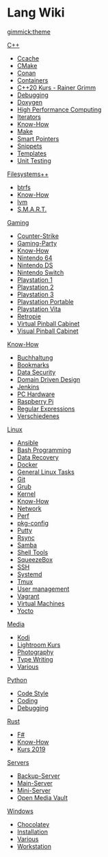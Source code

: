 Lang Wiki
=========

[gimmick:theme](bootstrap)

[C++]()

* [Ccache](cpp/ccache.md)
* [CMake](cpp/cmake.md)
* [Conan](cpp/conan.md)
* [Containers](cpp/containers.md)
* [C++20 Kurs - Rainer Grimm](cpp/cpp20_course_grimm.md)
* [Debugging](cpp/debugging.md)
* [Doxygen](cpp/doxygen.md)
* [High Performance Computing](cpp/high_performance_computing.md)
* [Iterators](cpp/iterators.md)
* [Know-How](cpp/know_how.md)
* [Make](cpp/make.md)
* [Smart Pointers](cpp/smart_pointers.md)
* [Snippets](cpp/snippets.md)
* [Templates](cpp/templates.md)
* [Unit Testing](cpp/unit_testing.md)

[Filesystems++]()

* [btrfs](filesystems/btrfs.md)
* [Know-How](filesystems/know_how.md)
* [lvm](filesystems/lvm.md)
* [S.M.A.R.T.](filesystems/smart.md)

[Gaming]()

* [Counter-Strike](gaming/counter_strike.md)
* [Gaming-Party](gaming/gaming_party.md)
* [Know-How](gaming/know_how.md)
* [Nintendo 64](gaming/nintendo_64.md)
* [Nintendo DS](gaming/nintendo_ds.md)
* [Nintendo Switch](gaming/nintendo_switch.md)
* [Playstation 1](gaming/playstation_1.md)
* [Playstation 2](gaming/playstation_2.md)
* [Playstation 3](gaming/playstation_3.md)
* [Playstation Portable](gaming/playstation_portable.md)
* [Playstation Vita](gaming/playstation_vita.md)
* [Retropie](gaming/retropie.md)
* [Virtual Pinball Cabinet](gaming/virtual_pinball_cabinet.md)
* [Visual Pinball Cabinet](gaming/visual_pinball.md)

[Know-How]()

* [Buchhaltung](knowhow/accounting.md)
* [Bookmarks](knowhow/bookmarks.md)
* [Data Security](knowhow/data_security.md)
* [Domain Driven Design](knowhow/domain_driven_design.md)
* [Jenkins](knowhow/jenkins.md)
* [PC Hardware](knowhow/pc_hardware.md)
* [Raspberry Pi](knowhow/raspberry_pi.md)
* [Regular Expressions](knowhow/regex.md)
* [Verschiedenes](knowhow/various.md)

[Linux]()

* [Ansible](linux/ansible.md)
* [Bash Programming](linux/bash_programming.md)
* [Data Recovery](linux/data_recovery.md)
* [Docker](linux/docker.md)
* [General Linux Tasks](linux/general.md)
* [Git](linux/git.md)
* [Grub](linux/grub.md)
* [Kernel](linux/kernel.md)
* [Know-How](linux/know_how.md)
* [Network](linux/network.md)
* [Perf](linux/perf.md)
* [pkg-config](linux/pkg-config.md)
* [Putty](linux/putty.md)
* [Rsync](linux/rsync.md)
* [Samba](linux/samba.md)
* [Shell Tools](linux/shell_tools.md)
* [SqueezeBox](linux/squeezebox.md)
* [SSH](linux/ssh.md)
* [Systemd](linux/systemd.md)
* [Tmux](linux/tmux.md)
* [User management](linux/user_management.md)
* [Vagrant](linux/vagrant.md)
* [Virtual Machines](linux/virtual_machines.md)
* [Yocto](linux/yocto.md)

[Media]()

* [Kodi](media/kodi.md)
* [Lightroom Kurs](media/lightroom_kurs.md)
* [Photography](media/photography.md)
* [Type Writing](media/type_writing.md)
* [Various](media/various.md)

[Python]()

* [Code Style](python/code_style.md)
* [Coding](python/coding.md)
* [Debugging](python/debugging.md)

[Rust]()

* [F#](rust/f_sharp.md)
* [Know-How](rust/know_how.md)
* [Kurs 2019](rust/kurs_2019.md)

[Servers]()

* [Backup-Server](servers/backupserver.md)
* [Main-Server](servers/mainserver.md)
* [Mini-Server](servers/miniserver.md)
* [Open Media Vault](servers/openmediavault.md)

[Windows]()

* [Chocolatey](windows/chocolatey.md)
* [Installation](windows/installation.md)
* [Various](windows/various.md)
* [Workstation](windows/workstation.md)
